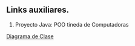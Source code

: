 ## Links auxiliares.

1. Proyecto Java: POO tineda de Computadoras

[Diagrama de Clase](diagrama.html)
